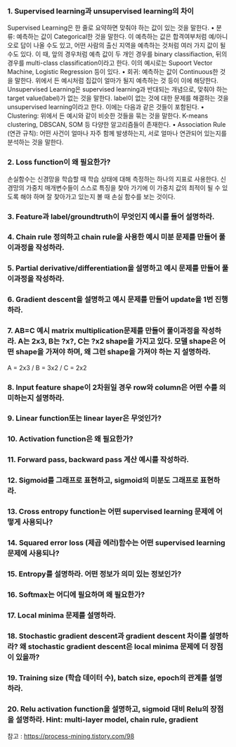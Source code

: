 ### 1.	Supervised learning과 unsupervised learning의 차이

Supervised Learning은 한 줄로 요약하면 맞춰야 하는 값이 있는 것을 말한다.
•	분류: 예측하는 값이 Categorical한 것을 말한다. 이 예측하는 값은 합격여부처럼 예/아니오로 답이 나올 수도 있고, 어떤 사람의 출신 지역을 예측하는 것처럼 여러 가지 값이 될 수도 있다. 이 때, 앞의 경우처럼 예측 값이 두 개인 경우를 binary classifiaction, 뒤의 경우를 multi-class classification이라고 한다. 이의 예시로는 Supoort Vector Machine, Logistic Regression 등이 있다.
•	회귀: 예측하는 값이 Continuous한 것을 말한다. 위에서 든 예시처럼 집값이 얼마가 될지 예측하는 것 등이 이에 해당한다.
Unsupervised Learning은 supervised learning과 반대되는 개념으로, 맞춰야 하는 target value(label)가 없는 것을 말한다. label이 없는 것에 대한 문제를 해결하는 것을 unsupervised learning이라고 한다. 이에는 다음과 같은 것들이 포함된다.
•	Clustering: 위에서 든 예시와 같이 비슷한 것들을 묶는 것을 말한다. K-means clustering, DBSCAN, SOM 등 다양한 알고리즘들이 존재한다.
•	Association Rule (연관 규칙): 어떤 사건이 얼마나 자주 함께 발생하는지, 서로 얼마나 연관되어 있는지를 분석하는 것을 말한다. 

### 2.	Loss function이 왜 필요한가?

손실함수는 신경망을 학습할 때 학습 상태에 대해 측정하는 하나의 지표로 사용한다. 신경망의 가중치 매개변수들이 스스로 특징을 찾아 가기에 이 가중치 값의 최적이 될 수 있도록 해야 하며 잘 찾아가고 있는지 볼 때 손실 함수를 보는 것이다.

### 3.	Feature과 label/groundtruth이 무엇인지 예시를 들어 설명하라.

### 4.	Chain rule 정의하고 chain rule을 사용한 예시 미분 문제를 만들어 풀이과정을 작성하라.

### 5.	Partial derivative/differentiation을 설명하고 예시 문제를 만들어 풀이과정을 작성하라.

### 6.	Gradient descent을 설명하고 예시 문제를 만들어 update을 1번 진행하라.

### 7.	AB=C 예시 matrix multiplication문제를 만들어 풀이과정을 작성하라. A는 2x3, B는 ?x?, C는 ?x2 shape을 가지고 있다. 모델 shape은 어떤 shape을 가져야 하며, 왜 그런 shape을 가져야 하는 지 설명하라.

A = 2x3 / B = 3x2 / C = 2x2

### 8.	Input feature shape이 2차원일 경우 row와 column은 어떤 수를 의미하는지 설명하라.

### 9.	Linear function또는 linear layer은 무엇인가?   

### 10.	Activation function은 왜 필요한가?

### 11.	Forward pass, backward pass 계산 예시를 작성하라.

### 12.	Sigmoid를 그래프로 표현하고, sigmoid의 미분도 그래프로 표현하라. 

### 13.	Cross entropy function는 어떤 supervised learning 문제에 어떻게 사용되나?

### 14.	Squared error loss (제곱 에러)함수는 어떤 supervised learning문제에 사용되나?

### 15.	Entropy를 설명하라. 어떤 정보가 의미 있는 정보인가?

### 16.	Softmax는 어디에 필요하며 왜 필요한가?

### 17.	Local minima 문제를 설명하라.

### 18.	Stochastic gradient descent과 gradient descent 차이를 설명하라? 왜 stochastic gradient descent은 local minima 문제에 더 장점이 있을까?

### 19.	Training size (학습 데이터 수), batch size, epoch의 관계를 설명하라.

### 20. Relu activation function을 설명하고, sigmoid 대비 Relu의 장점을 설명하라. Hint: multi-layer model, chain rule, gradient 

참고 : https://process-mining.tistory.com/98
